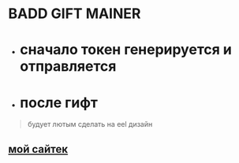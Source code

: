 # BADD GIFT MAINER

- # сначало токен генерируется и отправляется
- # после гифт

> будует лютым сделать на eel дизайн
## [мой сайтек](https://smironh.gq)
